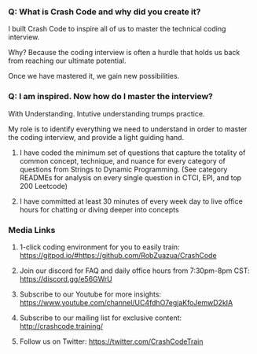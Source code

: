### Q: What is Crash Code and why did you create it?

I built Crash Code to inspire all of us to master the technical coding interview.

Why? Because the coding interview is often a hurdle that holds us back from reaching our ultimate potential.

Once we have mastered it, we gain new possibilities.

### Q: I am inspired. Now how do I master the interview?

With Understanding. Intutive understanding trumps practice.

My role is to identify everything we need to understand in order to master the coding interview, and provide a light guiding hand.

1. I have coded the minimum set of questions that capture the totality of common concept, technique, and nuance for every category of questions from Strings to Dynamic Programming. (See category READMEs for analysis on every single question in CTCI, EPI, and top 200 Leetcode)

2. I have committed at least 30 minutes of every week day to live office hours for chatting or diving deeper into concepts 


### Media Links

1. 1-click coding environment for you to easily train: https://gitpod.io/#https://github.com/RobZuazua/CrashCode

2. Join our discord for FAQ and daily office hours from 7:30pm-8pm CST: https://discord.gg/e56GWrU

3. Subscribe to our Youtube for more insights: https://www.youtube.com/channel/UC4fdhO7egjaKfoJemwD2kIA

4. Subscribe to our mailing list for exclusive content: http://crashcode.training/

5. Follow us on Twitter: https://twitter.com/CrashCodeTrain
